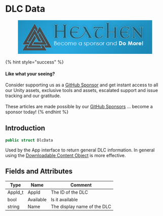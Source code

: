 # DLC Data

<figure><img src="../../../.gitbook/assets/512x128 Sponsor Banner.png" alt="Become a sponsor and Do More"><figcaption></figcaption></figure>

{% hint style="success" %}
#### Like what your seeing?

Consider supporting us as a [GitHub Sponsor](../../../company/become-a-sponsor.md) and get instant access to all our Unity assets, exclusive tools and assets, escalated support and issue tracking and our gratitude.\
\
These articles are made possible by our [GitHub Sponsors](https://github.com/sponsors/heathen-engineering) ... become a sponsor today!
{% endhint %}

## Introduction

```csharp
public struct DlcData
```

Used by the App interface to return general DLC information. In general using the [Downloadable Content Object](../unity/scriptable-objects/downloadable-content-object.md) is more effective.

## Fields and Attributes

| Type     | Name      | Comment                     |
| -------- | --------- | --------------------------- |
| AppId\_t | AppId     | The ID of the DLC           |
| bool     | Available | Is it available             |
| string   | Name      | The display name of the DLC |
